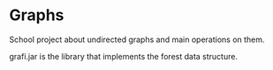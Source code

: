 # Graphs
School project about undirected graphs and main operations on them.

grafi.jar is the library that implements the forest data structure.
